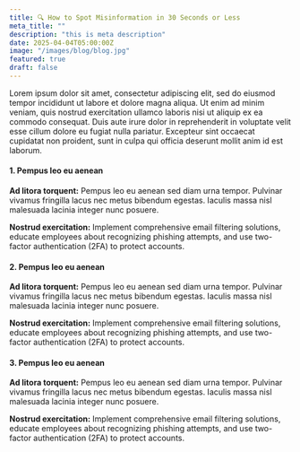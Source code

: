 ```yaml
---
title: 🔍 How to Spot Misinformation in 30 Seconds or Less
meta_title: ""
description: "this is meta description"
date: 2025-04-04T05:00:00Z
image: "/images/blog/blog.jpg"
featured: true
draft: false
---
```


Lorem ipsum dolor sit amet, consectetur adipiscing elit, sed do eiusmod tempor incididunt ut labore et dolore magna aliqua. Ut enim ad minim veniam, quis nostrud exercitation ullamco laboris nisi ut aliquip ex ea commodo consequat. Duis aute irure dolor in reprehenderit in voluptate velit esse cillum dolore eu fugiat nulla pariatur. Excepteur sint occaecat cupidatat non proident, sunt in culpa qui officia deserunt mollit anim id est laborum.

#### 1. Pempus leo eu aenean

**Ad litora torquent:** Pempus leo eu aenean sed diam urna tempor. Pulvinar vivamus fringilla lacus nec metus bibendum egestas. Iaculis massa nisl malesuada lacinia integer nunc posuere.

**Nostrud exercitation:** Implement comprehensive email filtering solutions, educate employees about recognizing phishing attempts, and use two-factor authentication (2FA) to protect accounts.

#### 2. Pempus leo eu aenean

**Ad litora torquent:** Pempus leo eu aenean sed diam urna tempor. Pulvinar vivamus fringilla lacus nec metus bibendum egestas. Iaculis massa nisl malesuada lacinia integer nunc posuere.

**Nostrud exercitation:** Implement comprehensive email filtering solutions, educate employees about recognizing phishing attempts, and use two-factor authentication (2FA) to protect accounts.

#### 3. Pempus leo eu aenean

**Ad litora torquent:** Pempus leo eu aenean sed diam urna tempor. Pulvinar vivamus fringilla lacus nec metus bibendum egestas. Iaculis massa nisl malesuada lacinia integer nunc posuere.

**Nostrud exercitation:** Implement comprehensive email filtering solutions, educate employees about recognizing phishing attempts, and use two-factor authentication (2FA) to protect accounts.
